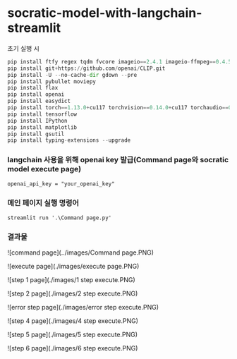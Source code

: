 # socratic-model-with-langchain-streamlit

초기 실행 시
``` python
pip install ftfy regex tqdm fvcore imageio==2.4.1 imageio-ffmpeg==0.4.5
pip install git+https://github.com/openai/CLIP.git
pip install -U --no-cache-dir gdown --pre
pip install pybullet moviepy
pip install flax
pip install openai
pip install easydict
pip install torch==1.13.0+cu117 torchvision==0.14.0+cu117 torchaudio==0.13.0 --extra-index-url https://download.pytorch.org/whl/cu117
pip install tensorflow
pip install IPython
pip install matplotlib
pip install gsutil
pip install typing-extensions --upgrade
```

### langchain 사용을 위해 openai key 발급(Command page와 socratic model execute page)
```
openai_api_key = "your_openai_key"
```

### 메인 페이지 실행 명령어
```
streamlit run '.\Command page.py'
```

### 결과물
![command page](../images/Command page.PNG)

![execute page](./images/execute page.PNG)

![step 1 page](./images/1 step execute.PNG)

![step 2 page](./images/2 step execute.PNG)

![error step page](./images/error step execute.PNG)

![step 4 page](./images/4 step execute.PNG)

![step 5 page](./images/5 step execute.PNG)

![step 6 page](./images/6 step execute.PNG)


